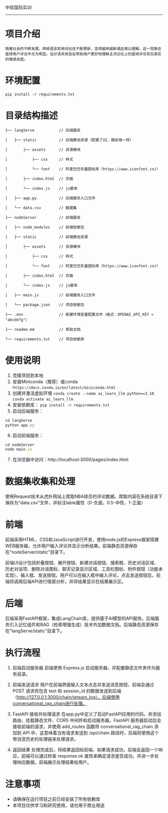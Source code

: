 中软国际实训

---

# 项目介绍
    随着社会的不断发展，网络语言和用词也在不断更新，变得越来越新潮且难以理解。这一现象在篮球用户评论中尤为明显。设计该系统旨在帮助用户更好地理解主流论坛上的篮球评论背后真实的情感态度。

# 环境配置
    pip install -r requirements.txt

# 目录结构描述
    ├── langServe           // 后端服务
    
    │   ├── static          // 后端静态资源（配置了UI，跟前端一样）
    
    │       ├── assets      // 资源模块
    
    │           ├── css     // 样式
    
    │           └── font    // 阿里巴巴矢量图标库（https://www.iconfont.cn/）
    
    │       ├── index.html  // 页面
    
    │       └── index.js    // js脚本
    
    │   ├── app.py          // 后端服务入口文件
    
    │   └── data.csv        // 数据集
    
    ├── nodeServer          // 前端服务
    
    │   ├── node_modules    // 前端依赖包
    
    │   ├── static          // 前端静态资源
    
    │       ├── assets      // 资源模块
    
    │           ├── css     // 样式
    
    │           └── font    // 阿里巴巴矢量图标库（https://www.iconfont.cn/）
    
    │       ├── index.html  // 页面
    
    │       └── index.js    // js脚本
    
    │   ├── main.js         // 前端服务入口文件
    
    │   └── package.json    // 项目依赖包
    
    ├── .env                // 新建环境变量配置文件（格式：OPENAI_API_KEY = "abcdefg"）
    
    ├── readme.md           // 帮助文档
    
    └── requirements.txt    // 项目依赖库


# 使用说明
1. 克隆项目到本地
2. 安装Miniconda（推荐）或conda
`https://docs.conda.io/en/latest/miniconda.html`
3. 创建并激活虚拟环境
`conda create --name ai_learn_llm python==3.10`
`conda activate ai_learn_llm`
4. 安装依赖库：
`pip install -r requirements.txt`
5. 启动后端服务：
```javascript
cd langServe
python app.py
```
6. 启动前端服务：
```javascript
cd nodeServer
node main.js
```
7. 在浏览器中访问：http://localhost:3000/pages/index.html

# 数据集收集和处理
使用Request技术从虎扑网站上爬取NBA球员的评论数据。爬取内容在系统目录下保存为“data.csv”文件，并标注lable属性（0-负面，0.5-中性，1-正面）

# 前端
前端采用HTML、CSS和JavaScript进行开发，使用node.js的Express框架搭建WEB服务器，允许用户输入评论并显示分析结果。前端静态资源保存在“nodeServer/static”目录下。

前端UI设计包括折叠按钮、展开按钮、新建对话按钮、搜索框、历史对话区域、历史对话项、删除对话图标、聊天记录显示区域、工具栏图标、附件按钮（功能未实现）、输入框、发送按钮。用户可以在输入框中输入评论，点击发送按钮后，前端将调用后端API进行情感分析，并将结果显示在结果展示区。

# 后端
后端采用FastAPI框架，集成LangChain库，提供基于AI模型的API服务。后端服务引入记忆组件和RAG（检索增强生成）技术外加数据文档。后端静态资源保存在“langServe/static”目录下。

# 执行流程
1. 前端启动服务器
前端使用 Express.js 启动服务器，并配置静态文件夹作为服务目录。

2. 前端发送请求
用户在前端界面输入文本点击并发送消息按钮，前端会通过 POST 请求将包含 text 和 session_id 的数据发送到后端（http://127.0.0.1:3000/chain/stream_log）。后端使用conversational_rag_chain进行处理。

3. FastAPI 接收并处理请求
在app.py中定义了启动FastAPI应用的代码，并添加路由、挂载静态文件、CORS 中间件和启动服务器。FastAPI 服务器启动后会接收前端的请求，并使用 add_routes 函数将 conversational_rag_chain 添加到 API 中，这意味着当有请求发送到 /api/chain 路径时，后端将使用这个带消息历史的处理链来处理请求。

4. 返回结果
处理完成后，将结果返回给前端，如果请求成功，后端会返回一个响应，前端可以通过检查 response.ok 属性来确定请求是否成功，并进一步处理响应数据。前端展示处理结果给用户。

# 注意事项
- 请确保在运行项目之前已经安装了所有依赖库
- 本项目仅供学习和研究使用，请勿用于商业用途
